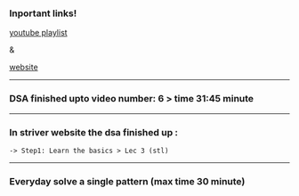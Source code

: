 ### Inportant links!

[youtube playlist](https://www.youtube.com/playlist?list=PLgUwDviBIf0oF6QL8m22w1hIDC1vJ_BHz)

&

[website](https://takeuforward.org/strivers-a2z-dsa-course/strivers-a2z-dsa-course-sheet-2)

---

### DSA finished upto video number: 6 > time 31:45 minute

---

### In striver website the dsa finished up :
    -> Step1: Learn the basics > Lec 3 (stl) 

---

### Everyday solve a single pattern (max time 30 minute)